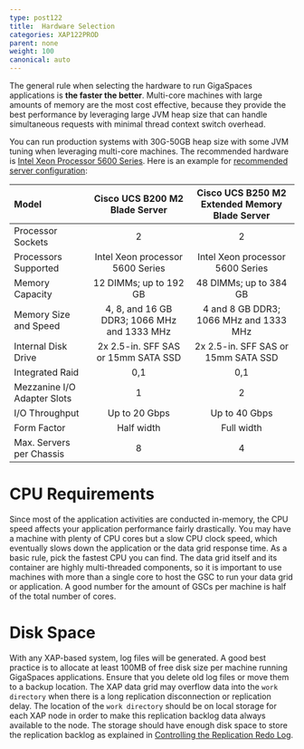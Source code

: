 ```yaml
---
type: post122
title:  Hardware Selection
categories: XAP122PROD
parent: none
weight: 100
canonical: auto
---
```


The general rule when selecting the hardware to run GigaSpaces applications is **the faster the better**. Multi-core machines with large amounts of memory are the most cost effective, because they provide the best performance by leveraging large JVM heap size that can handle simultaneous requests with minimal thread context switch overhead.

You can run production systems with 30G-50GB heap size with some JVM tuning when leveraging multi-core machines. The recommended hardware is [Intel Xeon Processor 5600 Series](https://ark.intel.com/products/series/59213/Legacy-Intel-Xeon-Processors?series=47915). Here is an example for [recommended server configuration](http://www.cisco.com/en/US/products/ps10280/prod_models_comparison.html):


|Model|Cisco UCS B200 M2 Blade Server|Cisco UCS B250 M2 Extended Memory Blade Server|
|:----|:----------------------------:|:--------------------------------------------:|
|Processor Sockets|2|2|
|Processors Supported|Intel Xeon processor 5600 Series|Intel Xeon processor 5600 Series|
|Memory Capacity|12 DIMMs; up to 192 GB|48 DIMMs; up to 384 GB|
|Memory Size and Speed|4, 8, and 16 GB DDR3; 1066 MHz and 1333 MHz|4 and 8 GB DDR3; 1066 MHz and 1333 MHz|
|Internal Disk Drive|2x 2.5-in. SFF SAS or 15mm SATA SSD|2x 2.5-in. SFF SAS or 15mm SATA SSD|
|Integrated Raid|0,1|0,1|
|Mezzanine I/O Adapter Slots|1|2|
|I/O Throughput|Up to 20 Gbps|Up to 40 Gbps|
|Form Factor|Half width|Full width|
|Max. Servers per Chassis|8|4|

# CPU Requirements

Since most of the application activities are conducted in-memory, the CPU speed affects your application performance fairly drastically. You may have a machine with plenty of CPU cores but a slow CPU clock speed, which eventually slows down the application or the data grid response time. As a basic rule, pick the fastest CPU you can find. The data grid itself and its container are highly multi-threaded components, so it is important to use machines with more than a single core to host the GSC to run your data grid or application. A good number for the amount of GSCs per machine is half of the total number of cores.

# Disk Space

With any XAP-based system, log files will be generated. A good best practice is to allocate at least 100MB of free disk size per machine running GigaSpaces applications. Ensure that you delete old log files or move them to a backup location. The XAP data grid may overflow data into the `work directory` when there is a long replication disconnection or replication delay. The location of the `work directory` should be on local storage for each XAP node in order to make this replication backlog data always available to the node. The storage should have enough disk space to store the replication backlog as explained in [Controlling the Replication Redo Log](../admin/controlling-the-replication-redo-log.html).

